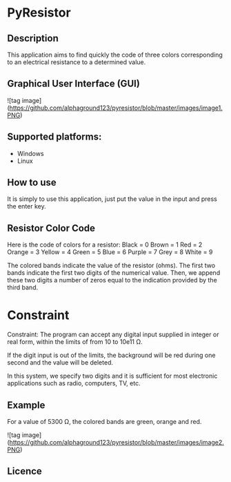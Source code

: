 # PyResistor

## Description
This application aims to find quickly the code of three colors corresponding to an electrical resistance to a determined value.

## Graphical User Interface (GUI)
![tag image] (https://github.com/alphaground123/pyresistor/blob/master/images/image1.PNG)

## Supported platforms:
- Windows
- Linux

## How to use
It is simply to use this application, just put the value in the input and press the enter key.

## Resistor Color Code

Here is the code of colors for a resistor:
Black = 0
Brown = 1
Red = 2
Orange = 3
Yellow = 4
Green = 5
Blue = 6
Purple = 7
Grey = 8
White = 9

The colored bands indicate the value of the resistor (ohms). The first two bands indicate the first two digits of the numerical value. Then, we append these two digits a number of zeros equal to the indication provided by the third band. 

# Constraint
Constraint: The program can accept any digital input supplied in integer or real form, within the limits of from 10 to 10e11 Ω.

If the digit input is out of the limits, the background will be red during one second and the value will be deleted.

In this system, we specify two digits and it is sufficient for most electronic applications such as radio, computers, TV, etc.

## Example
For a value of 5300 Ω, the colored bands are green, orange and red.

![tag image] (https://github.com/alphaground123/pyresistor/blob/master/images/image2.PNG)

## Licence


